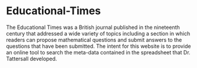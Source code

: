 # Educational-Times
The Educational Times was a British journal published in the nineteenth century that addressed a wide variety of topics including a 
section in which readers can propose mathematical questions and submit answers to the questions that have been submitted. The intent 
for this website is to provide an online tool to search the meta-data contained in the spreadsheet that Dr. Tattersall developed. 
